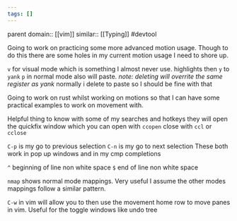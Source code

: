 ```yaml
---
tags: []
---
```

parent domain:: [[vim]]
similar:: [[Typing]] #devtool 

Going to work on practicing some more advanced motion usage. Though to do this there are some holes in my current motion usage I need to shore up. 

`v` for visual mode which is something I almost never use. highlights then `y` to `yank` `p` in normal mode also will paste. *note: deleting will overrite the same register as yank*
normally i delete to paste so I should be fine with that

Going to work on rust whilst working on motions so that I can have some practical examples to work on movement with.

Helpful thing to know with some of my searches and hotkeys they will open the quickfix window which you can open with `ccopen` close with `ccl` or `cclose`

`C-p` is my go to previous selection 
`C-n` is my go to next selection
These both work in pop up windows and in my cmp completions

`^` beginning of line non white space
`$` end of line non white space

`nmap` shows normal mode mappings. Very useful I assume the other modes mappings follow a similar pattern.

`C-w` in vim will allow you to then use the movement home row to move panes in vim. Useful for the toggle windows like undo tree
